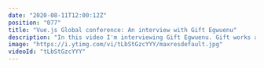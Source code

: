 ```yaml
---
date: "2020-08-11T12:00:12Z"
position: "077"
title: "Vue.js Global conference: An interview with Gift Egwuenu"
description: "In this video I'm interviewing Gift Egwuenu. Gift works at Passionate People as a web developer, she is a Media Developer Expert at Cloudinary, she has a YouTube channel and she is a Technical Writer. Wow! We discuss her talk about JAMstack and Gridsome and after that we dive into how she experiences working from Lagos, Nigeria while most of her colleagues are in Europe or the US.\n\nThis video is made in collaboration with the Vue.js Global conference. \nMore details here: https://vuejs.amsterdam \n\nFollow Gift here:\nhttps://twitter.com/lauragift_\nhttps://www.giftegwuenu.com\nhttps://github.com/lauragift21\nhttps://www.youtube.com/channel/UCgUgg53iJX1pdabUxpkgozA\n\nFollow me here:\nWebsite: https://timbenniks.dev/\nTwitter: https://twitter.com/timbenniks\nGithub: https://github.com/timbenniks"
image: "https://i.ytimg.com/vi/tLbStGzcYYY/maxresdefault.jpg"
videoId: "tLbStGzcYYY"
---
```


